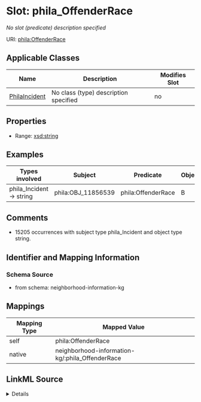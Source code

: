 

# Slot: phila_OffenderRace


_No slot (predicate) description specified_





URI: [phila:OffenderRace](https://metadata.phila.gov/OffenderRace)



<!-- no inheritance hierarchy -->





## Applicable Classes

| Name | Description | Modifies Slot |
| --- | --- | --- |
| [PhilaIncident](../classes/PhilaIncident.md) | No class (type) description specified |  no  |







## Properties

* Range: [xsd:string](xsd:string)






## Examples

| Types involved | Subject | Predicate | Object |
| --- | --- | --- | --- |
| phila_Incident → string | phila:OBJ_11856539 | phila:OffenderRace | B |


## Comments

* 15205 occurrences with subject type phila_Incident and object type string.

## Identifier and Mapping Information







### Schema Source


* from schema: neighborhood-information-kg




## Mappings

| Mapping Type | Mapped Value |
| ---  | ---  |
| self | phila:OffenderRace |
| native | neighborhood-information-kg/:phila_OffenderRace |




## LinkML Source

<details>
```yaml
name: phila_OffenderRace
description: No slot (predicate) description specified
comments:
- 15205 occurrences with subject type phila_Incident and object type string.
examples:
- description: phila_Incident → string
  object:
    example_object: B
    example_object_type: string
    example_predicate: phila:OffenderRace
    example_subject: phila:OBJ_11856539
    example_subject_type: phila_Incident
from_schema: neighborhood-information-kg
rank: 1000
slot_uri: phila:OffenderRace
alias: phila_OffenderRace
domain_of:
- phila_Incident
range: string

```
</details>